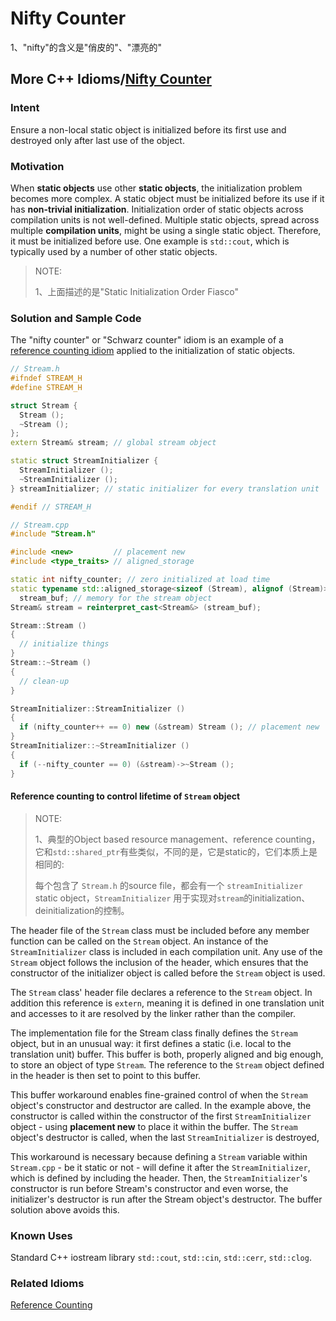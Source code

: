 # Nifty Counter

1、"nifty"的含义是"俏皮的"、"漂亮的"

## More C++ Idioms/[Nifty Counter](https://en.wikibooks.org/wiki/More_C%2B%2B_Idioms/Nifty_Counter)

### Intent

Ensure a non-local static object is initialized before its first use and destroyed only after last use of the object.

### Motivation

When **static objects** use other **static objects**, the initialization problem becomes more complex. A static object must be initialized before its use if it has **non-trivial initialization**. Initialization order of static objects across compilation units is not well-defined. Multiple static objects, spread across multiple **compilation units**, might be using a single static object. Therefore, it must be initialized before use. One example is `std::cout`, which is typically used by a number of other static objects.

> NOTE: 
>
> 1、上面描述的是"Static Initialization Order Fiasco"

### Solution and Sample Code

The "nifty counter" or "Schwarz counter" idiom is an example of a [reference counting idiom](https://en.wikibooks.org/w/index.php?title=More_C%2B%2B_Idiom/Reference_Counting&action=edit&redlink=1) applied to the initialization of static objects.



```c++
// Stream.h
#ifndef STREAM_H
#define STREAM_H

struct Stream {
  Stream ();
  ~Stream ();
};
extern Stream& stream; // global stream object

static struct StreamInitializer {
  StreamInitializer ();
  ~StreamInitializer ();
} streamInitializer; // static initializer for every translation unit

#endif // STREAM_H
```



```c++
// Stream.cpp
#include "Stream.h"

#include <new>         // placement new
#include <type_traits> // aligned_storage

static int nifty_counter; // zero initialized at load time
static typename std::aligned_storage<sizeof (Stream), alignof (Stream)>::type
  stream_buf; // memory for the stream object
Stream& stream = reinterpret_cast<Stream&> (stream_buf);

Stream::Stream ()
{
  // initialize things
}
Stream::~Stream ()
{
  // clean-up
} 

StreamInitializer::StreamInitializer ()
{
  if (nifty_counter++ == 0) new (&stream) Stream (); // placement new
}
StreamInitializer::~StreamInitializer ()
{
  if (--nifty_counter == 0) (&stream)->~Stream ();
}
```

#### Reference counting to control lifetime of `Stream` object

> NOTE: 
>
> 1、典型的Object based resource management、reference counting，它和`std::shared_ptr`有些类似，不同的是，它是static的，它们本质上是相同的:
>
> 每个包含了  `Stream.h` 的source file，都会有一个 `streamInitializer` static object，`StreamInitializer` 用于实现对`stream`的initialization、deinitialization的控制。

The header file of the `Stream` class must be included before any member function can be called on the `Stream` object. An instance of the `StreamInitializer` class is included in each compilation unit. Any use of the `Stream` object follows the inclusion of the header, which ensures that the constructor of the initializer object is called before the `Stream` object is used.

The `Stream` class' header file declares a reference to the `Stream` object. In addition this reference is `extern`, meaning it is defined in one translation unit and accesses to it are resolved by the linker rather than the compiler.

The implementation file for the Stream class finally defines the `Stream` object, but in an unusual way: it first defines a static (i.e. local to the translation unit) buffer. This buffer is both, properly aligned and big enough, to store an object of type `Stream`. The reference to the `Stream` object defined in the header is then set to point to this buffer.

This buffer workaround enables fine-grained control of when the `Stream` object's constructor and destructor are called. In the example above, the constructor is called within the constructor of the first `StreamInitializer` object - using **placement new** to place it within the buffer. The `Stream` object's destructor is called, when the last `StreamInitializer` is destroyed,

This workaround is necessary because defining a `Stream` variable within `Stream.cpp` - be it static or not - will define it after the `StreamInitializer`, which is defined by including the header. Then, the `StreamInitializer`'s constructor is run before Stream's constructor and even worse, the initializer's destructor is run after the Stream object's destructor. The buffer solution above avoids this.



### Known Uses

Standard C++ iostream library `std::cout`, `std::cin`, `std::cerr`, `std::clog`.

### Related Idioms

[Reference Counting](https://en.wikibooks.org/w/index.php?title=More_C%2B%2B_Idioms/Reference_Counting&action=edit&redlink=1)